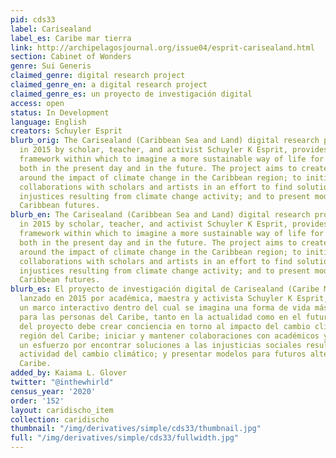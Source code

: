 ```yaml
---
pid: cds33
label: Carisealand
label_es: Caribe mar tierra
link: http://archipelagosjournal.org/issue04/esprit-carisealand.html
section: Cabinet of Wonders
genre: Sui Generis
claimed_genre: digital research project
claimed_genre_en: a digital research project
claimed_genre_es: un proyecto de investigación digital
access: open
status: In Development
language: English
creators: Schuyler Esprit
blurb_orig: The Carisealand (Caribbean Sea and Land) digital research project, launched
  in 2015 by scholar, teacher, and activist Schuyler K Esprit, provides an interactive
  framework within which to imagine a more sustainable way of life for Caribbean people,
  both in the present day and in the future. The project aims to create awareness
  around the impact of climate change in the Caribbean region; to initiate and sustain
  collaborations with scholars and artists in an effort to find solutions to social
  injustices resulting from climate change activity; and to present models for alternate
  Caribbean futures.
blurb_en: The Carisealand (Caribbean Sea and Land) digital research project, launched
  in 2015 by scholar, teacher, and activist Schuyler K Esprit, provides an interactive
  framework within which to imagine a more sustainable way of life for Caribbean people,
  both in the present day and in the future. The project aims to create awareness
  around the impact of climate change in the Caribbean region; to initiate and sustain
  collaborations with scholars and artists in an effort to find solutions to social
  injustices resulting from climate change activity; and to present models for alternate
  Caribbean futures.
blurb_es: El proyecto de investigación digital de Carisealand (Caribe Mar y Tierra),
  lanzado en 2015 por académica, maestra y activista Schuyler K Esprit, proporciona
  un marco interactivo dentro del cual se imagina una forma de vida más sostenible
  para las personas del Caribe, tanto en la actualidad como en el futuro. El objetivo
  del proyecto debe crear conciencia en torno al impacto del cambio climático en la
  región del Caribe; iniciar y mantener colaboraciones con académicos y artistas en
  un esfuerzo por encontrar soluciones a las injusticias sociales resultantes de la
  actividad del cambio climático; y presentar modelos para futuros alternativos del
  Caribe.
added_by: Kaiama L. Glover
twitter: "@inthewhirld"
census_year: '2020'
order: '152'
layout: caridischo_item
collection: caridischo
thumbnail: "/img/derivatives/simple/cds33/thumbnail.jpg"
full: "/img/derivatives/simple/cds33/fullwidth.jpg"
---
```

